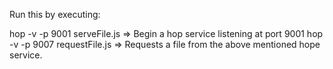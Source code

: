 Run this by executing:

hop -v -p 9001 serveFile.js => Begin a hop service listening at port 9001 
hop -v -p 9007 requestFile.js => Requests a file from the above mentioned hope service. 
